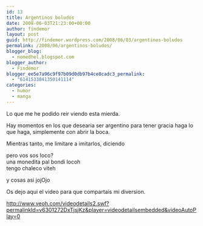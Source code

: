 ```yaml
---
id: 13
title: Argentinos boludos
date: 2008-06-03T21:23:00+00:00
author: findemor
layout: post
guid: http://findemor.wordpress.com/2008/06/03/argentinos-boludos
permalink: /2008/06/argentinos-boludos/
blogger_blog:
  - nomedhel.blogspot.com
blogger_author:
  - Findëmor
blogger_ee5e7a96c9f97b09d0db97b4ce8cadc3_permalink:
  - "6141533841350141114"
categories:
  - humor
  - manga
---
```

Lo que me he podido reir viendo esta mierda.

Hay momentos en los que desearia ser argentino para tener gracia haga lo que haga, simplemente con abrir la boca.

<!--more-->

Mientras tanto, me limitare a imitarlos, diciendo

pero vos sos loco?  
una monedita pal bondi locoh  
tengo chaleco viteh

y cosas asi jojOjo

Os dejo aqui el video para que compartais mi diversion.

<http://www.veoh.com/videodetails2.swf?permalinkId=v6301272DxTjsjKz&player=videodetailsembedded&videoAutoPlay=0>